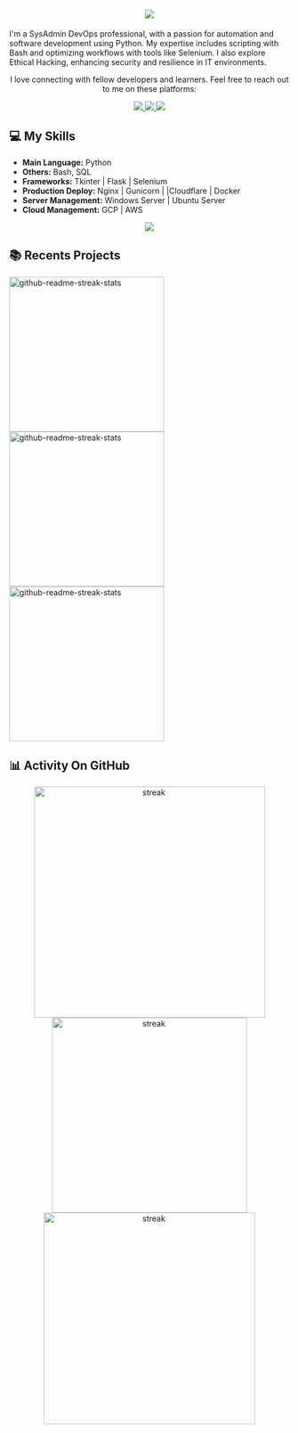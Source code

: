 <h1 align="center">
    <img src="https://readme-typing-svg.herokuapp.com/?font=Righteous&size=35&center=true&vCenter=true&width=500&height=70&duration=4000&lines=Hi+There!+👋;+I'm+Yulian+Planas!;" />
</h1>

I'm a SysAdmin DevOps professional, with a passion for automation and software development using Python. My expertise includes scripting with Bash and optimizing workflows with tools like Selenium. I also explore Ethical Hacking, enhancing security and resilience in IT environments.

 <p align="center"> I love connecting with fellow developers and learners. Feel free to reach out to me on these platforms: 

 <div align="center"> 
  <a href="mailto:yulianplanas@gmail.com" target="_blank">
    <img src="https://img.shields.io/badge/Gmail-333333?style=for-the-badge&logo=gmail&logoColor=red" />
  </a>
  <a href="https://www.linkedin.com/in/donyulian/" target="_blank">
    <img src="https://img.shields.io/badge/LinkedIn-0077B5?style=for-the-badge&logo=linkedin&logoColor=white" target="_blank" />
  </a>
  <a href="https://www.soyjeyzen.ar/" target="_blank">
     <img src="https://img.shields.io/badge/Portfolio-FF5722?style=for-the-badge&logo=firefox&logoColor=white" target="_blank" /> <!-- sqlite, safari, google-chrome are other good icon options -->
  </a>
</div>

## 💻 My Skills 

- **Main Language:** Python
- **Others:** Bash, SQL
- **Frameworks:** Tkinter | Flask | Selenium
- **Production Deploy:** Nginx | Gunicorn | |Cloudflare | Docker
- **Server Management:** Windows Server | Ubuntu Server
- **Cloud Management:** GCP | AWS

<p align="center"> <a href="https://github.com/Jeyzen"><img src="https://skillicons.dev/icons?i=vscode,vim,github,git,py,django,flask,selenium,docker,nginx,mysql,linux"> </a> 
</p>

## 📚 Recents Projects  

  <p align="left">
     <a href="https://github.com/Jeyzen/Python-Flask"><img width="278" src="https://denvercoder1-github-readme-stats.vercel.app/api/pin/?username=Jeyzen&repo=Python-Flask&theme=dark&bg_color=1F222E&title_color=F8D866&hide_border=true&icon_color=F8D866&show_icons=true" alt="github-readme-streak-stats"></a>
     <a href="https://github.com/Jeyzen/Python-Basic"><img width="278" src="https://denvercoder1-github-readme-stats.vercel.app/api/pin/?username=Jeyzen&repo=Python-Basic&theme=dark&bg_color=1F222E&title_color=F8D866&hide_border=true&icon_color=F8D866&show_icons=true" alt="github-readme-streak-stats"></a>
      <a href="https://github.com/Jeyzen/Python-Selenium"><img width="278" src="https://denvercoder1-github-readme-stats.vercel.app/api/pin/?username=Jeyzen&repo=Python-Selenium&theme=dark&bg_color=1F222E&title_color=F8D866&hide_border=true&icon_color=F8D866&show_icons=true" alt="github-readme-streak-stats"></a>
  </p>
  

## 📊 Activity On GitHub
<p align="center">   
    <img width=415 title="stats" alt="streak" src="https://github-readme-streak-stats.herokuapp.com/?user=Jeyzen&theme=dark&stroke=f53b3b&hide_border=true"/>  <!-- &hide_border=true &stroke=f53b3b-->
    <img width=350 title="stats" alt="streak" src="https://github-readme-stats.vercel.app/api/top-langs/?username=Jeyzen&layout=compact&theme=dark&stroke=f53b3&hide_border=true"/> <!-- noctis_minimus / react-->
    <img width=380 title="stats" alt="streak" src="https://github-readme-stats-salesp07.vercel.app/api?username=Jeyzen&count_private=true&show_icons=true&theme=dark&stroke=f53b3&hide_border=true&rank_icon=github"/> 
</p> <!-- &border_radius=10" alt="readme stats"-->


